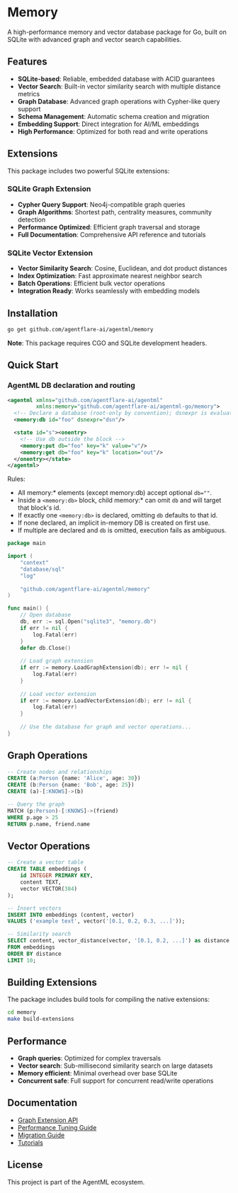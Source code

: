 # Memory

A high-performance memory and vector database package for Go, built on SQLite with advanced graph and vector search capabilities.

## Features

* **SQLite-based**: Reliable, embedded database with ACID guarantees
* **Vector Search**: Built-in vector similarity search with multiple distance metrics
* **Graph Database**: Advanced graph operations with Cypher-like query support
* **Schema Management**: Automatic schema creation and migration
* **Embedding Support**: Direct integration for AI/ML embeddings
* **High Performance**: Optimized for both read and write operations

## Extensions

This package includes two powerful SQLite extensions:

### SQLite Graph Extension

* **Cypher Query Support**: Neo4j-compatible graph queries
* **Graph Algorithms**: Shortest path, centrality measures, community detection
* **Performance Optimized**: Efficient graph traversal and storage
* **Full Documentation**: Comprehensive API reference and tutorials

### SQLite Vector Extension

* **Vector Similarity Search**: Cosine, Euclidean, and dot product distances
* **Index Optimization**: Fast approximate nearest neighbor search
* **Batch Operations**: Efficient bulk vector operations
* **Integration Ready**: Works seamlessly with embedding models

## Installation

```bash
go get github.com/agentflare-ai/agentml/memory
```

**Note**: This package requires CGO and SQLite development headers.

## Quick Start

### AgentML DB declaration and routing

```xml
<agentml xmlns="github.com/agentflare-ai/agentml"
         xmlns:memory="github.com/agentflare-ai/agentml-go/memory">
  <!-- Declare a database (root-only by convention); dsnexpr is evaluated at first use -->
  <memory:db id="foo" dsnexpr="dsn"/>

  <state id="s"><onentry>
    <!-- Use db outside the block -->
    <memory:put db="foo" key="k" value="v"/>
    <memory:get db="foo" key="k" location="out"/>
  </onentry></state>
</agentml>
```

Rules:
- All memory:* elements (except memory:db) accept optional `db=""`.
- Inside a `<memory:db>` block, child memory:* can omit `db` and will target that block's id.
- If exactly one `<memory:db>` is declared, omitting `db` defaults to that id.
- If none declared, an implicit in-memory DB is created on first use.
- If multiple are declared and `db` is omitted, execution fails as ambiguous.

```go
package main

import (
    "context"
    "database/sql"
    "log"
    
    "github.com/agentflare-ai/agentml/memory"
)

func main() {
    // Open database
    db, err := sql.Open("sqlite3", "memory.db")
    if err != nil {
        log.Fatal(err)
    }
    defer db.Close()
    
    // Load graph extension
    if err := memory.LoadGraphExtension(db); err != nil {
        log.Fatal(err)
    }
    
    // Load vector extension  
    if err := memory.LoadVectorExtension(db); err != nil {
        log.Fatal(err)
    }
    
    // Use the database for graph and vector operations...
}
```

## Graph Operations

```sql
-- Create nodes and relationships
CREATE (a:Person {name: 'Alice', age: 30})
CREATE (b:Person {name: 'Bob', age: 25})
CREATE (a)-[:KNOWS]->(b)

-- Query the graph
MATCH (p:Person)-[:KNOWS]->(friend)
WHERE p.age > 25
RETURN p.name, friend.name
```

## Vector Operations

```sql
-- Create a vector table
CREATE TABLE embeddings (
    id INTEGER PRIMARY KEY,
    content TEXT,
    vector VECTOR(384)
);

-- Insert vectors
INSERT INTO embeddings (content, vector) 
VALUES ('example text', vector('[0.1, 0.2, 0.3, ...]'));

-- Similarity search
SELECT content, vector_distance(vector, '[0.1, 0.2, ...]') as distance
FROM embeddings
ORDER BY distance
LIMIT 10;
```

## Building Extensions

The package includes build tools for compiling the native extensions:

```bash
cd memory
make build-extensions
```

## Performance

* **Graph queries**: Optimized for complex traversals
* **Vector search**: Sub-millisecond similarity search on large datasets
* **Memory efficient**: Minimal overhead over base SQLite
* **Concurrent safe**: Full support for concurrent read/write operations

## Documentation

* [Graph Extension API](extensions/sqlite_graph/docs/API_REFERENCE.md)
* [Performance Tuning Guide](extensions/sqlite_graph/docs/PERFORMANCE_TUNING_GUIDE.md)
* [Migration Guide](extensions/sqlite_graph/docs/MIGRATION_GUIDE.md)
* [Tutorials](extensions/sqlite_graph/docs/TUTORIALS.md)

## License

This project is part of the AgentML ecosystem.
